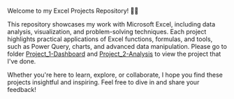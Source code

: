 Welcome to my Excel Projects Repository! 📝✨

This repository showcases my work with Microsoft Excel, including data analysis, visualization, and problem-solving techniques. Each project highlights practical applications of Excel functions, formulas, and tools, such as Power Query, charts, and advanced data manipulation. Please go to folder [Project_1-Dashboard](./Excel_Data_Analytics_Course-main/Project_1-Dashboard) and [Project_2-Analysis](./Excel_Data_Analytics_Course-main/Project_2-Analysis) to view the project that I've done. 


Whether you're here to learn, explore, or collaborate, I hope you find these projects insightful and inspiring. Feel free to dive in and share your feedback!

